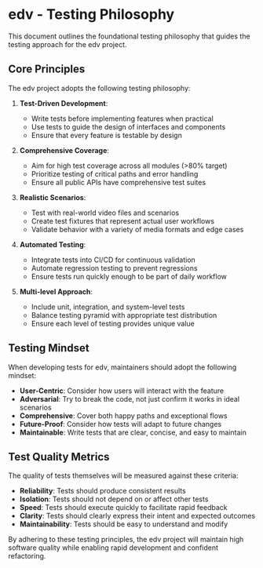 # edv - Testing Philosophy

This document outlines the foundational testing philosophy that guides the testing approach for the edv project.

## Core Principles

The edv project adopts the following testing philosophy:

1. **Test-Driven Development**: 
   - Write tests before implementing features when practical
   - Use tests to guide the design of interfaces and components
   - Ensure that every feature is testable by design

2. **Comprehensive Coverage**: 
   - Aim for high test coverage across all modules (>80% target)
   - Prioritize testing of critical paths and error handling
   - Ensure all public APIs have comprehensive test suites

3. **Realistic Scenarios**: 
   - Test with real-world video files and scenarios
   - Create test fixtures that represent actual user workflows
   - Validate behavior with a variety of media formats and edge cases

4. **Automated Testing**: 
   - Integrate tests into CI/CD for continuous validation
   - Automate regression testing to prevent regressions
   - Ensure tests run quickly enough to be part of daily workflow

5. **Multi-level Approach**: 
   - Include unit, integration, and system-level tests
   - Balance testing pyramid with appropriate test distribution
   - Ensure each level of testing provides unique value

## Testing Mindset

When developing tests for edv, maintainers should adopt the following mindset:

- **User-Centric**: Consider how users will interact with the feature
- **Adversarial**: Try to break the code, not just confirm it works in ideal scenarios
- **Comprehensive**: Cover both happy paths and exceptional flows
- **Future-Proof**: Consider how tests will adapt to future changes
- **Maintainable**: Write tests that are clear, concise, and easy to maintain

## Test Quality Metrics

The quality of tests themselves will be measured against these criteria:

- **Reliability**: Tests should produce consistent results
- **Isolation**: Tests should not depend on or affect other tests
- **Speed**: Tests should execute quickly to facilitate rapid feedback
- **Clarity**: Tests should clearly express their intent and expected outcomes
- **Maintainability**: Tests should be easy to understand and modify

By adhering to these testing principles, the edv project will maintain high software quality while enabling rapid development and confident refactoring. 